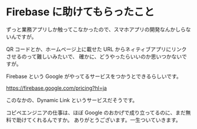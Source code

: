 # Firebase に助けてもらったこと

ずっと業務アプリしか触ってこなかったので、スマホアプリの開発なんかしらないんですが。

QR コードとか、ホームページ上に載せた URL からネィティブアプリにリンクさせるのって難しいみたいで、
確かに、どうやったらいいのか思いつかないですが。

Firebase という Google がやってるサービスをつかうとできるらしいです。

https://firebase.google.com/pricing?hl=ja

このなかの、Dynamic Link というサービスだそうです。

コピペエンジニアの仕事は、ほぼ Google のおかげで成り立ってるのに、まだ無料で助けてくれるんですか。
ありがとうございます。一生ついていきます。
